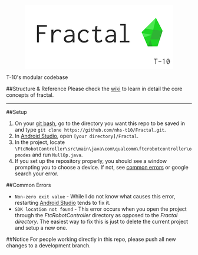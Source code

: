 <p align="center"><img src="markdown/fractal.png" align="center"/></p>

T-10's modular codebase

##Structure & Reference
Please check the [wiki](https://github.com/nhs-t10/fractal/wiki) to learn in detail the core concepts of fractal.

***
##Setup
1. On your [git bash][Git], go to the directory you want this repo to be saved in and type ```git clone https://github.com/nhs-t10/Fractal.git```.
2. In [Android Studio][Studio], open ```[your directory]/Fractal```.
3. In the project, locate ```\FtcRobotController\src\main\java\com\qualcomm\ftcrobotcontroller\opmodes``` and run ```NullOp.java```.
4. If you set up the repository properly, you should see a window prompting you to choose a device. If not, see [common errors](https://github.com/nhs-t10/Fractal#common-errors) or google search your error.

##Common Errors
+ ```Non-zero exit value``` - While I do not know what causes this error, restarting [Android Studio][Studio] tends to fix it.
+ ```SDK location not found``` - This error occurs when you open the project through the _FtcRobotController_ directory as opposed to the _Fractal directory_. The easiest way to fix this is just to delete the current project and setup a new one.

##Notice
For people working directly in this repo, please push all new changes to a development branch.

[Studio]:http://developer.android.com/tools/studio/index.html
[Git]:https://git-scm.com/
